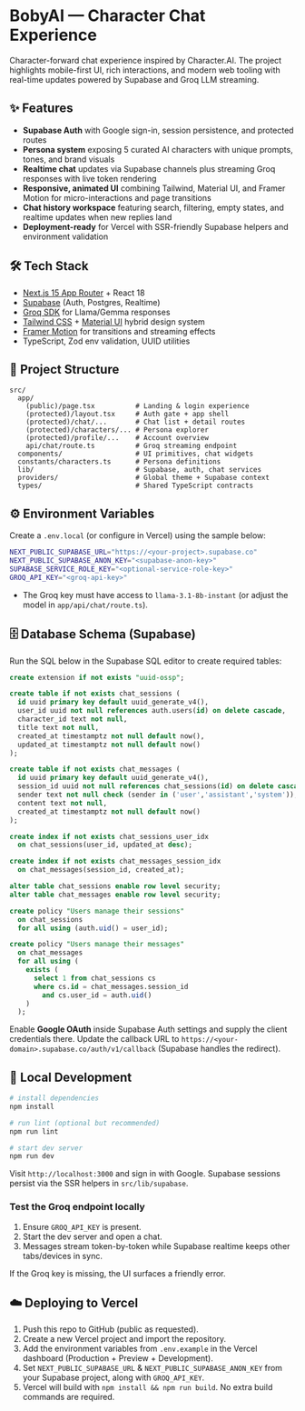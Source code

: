 # BobyAI — Character Chat Experience

Character-forward chat experience inspired by Character.AI. The project highlights mobile-first UI, rich interactions, and modern web tooling with real-time updates powered by Supabase and Groq LLM streaming.

## ✨ Features
- **Supabase Auth** with Google sign-in, session persistence, and protected routes
- **Persona system** exposing 5 curated AI characters with unique prompts, tones, and brand visuals
- **Realtime chat** updates via Supabase channels plus streaming Groq responses with live token rendering
- **Responsive, animated UI** combining Tailwind, Material UI, and Framer Motion for micro-interactions and page transitions
- **Chat history workspace** featuring search, filtering, empty states, and realtime updates when new replies land
- **Deployment-ready** for Vercel with SSR-friendly Supabase helpers and environment validation

## 🛠️ Tech Stack
- [Next.js 15 App Router](https://nextjs.org/) + React 18
- [Supabase](https://supabase.com/) (Auth, Postgres, Realtime)
- [Groq SDK](https://console.groq.com/docs/overview) for Llama/Gemma responses
- [Tailwind CSS](https://tailwindcss.com/) + [Material UI](https://mui.com/) hybrid design system
- [Framer Motion](https://www.framer.com/motion/) for transitions and streaming effects
- TypeScript, Zod env validation, UUID utilities

## 📁 Project Structure
```
src/
  app/
    (public)/page.tsx          # Landing & login experience
    (protected)/layout.tsx     # Auth gate + app shell
    (protected)/chat/...       # Chat list + detail routes
    (protected)/characters/... # Persona explorer
    (protected)/profile/...    # Account overview
    api/chat/route.ts          # Groq streaming endpoint
  components/                  # UI primitives, chat widgets
  constants/characters.ts      # Persona definitions
  lib/                         # Supabase, auth, chat services
  providers/                   # Global theme + Supabase context
  types/                       # Shared TypeScript contracts
```

## ⚙️ Environment Variables
Create a `.env.local` (or configure in Vercel) using the sample below:

```bash
NEXT_PUBLIC_SUPABASE_URL="https://<your-project>.supabase.co"
NEXT_PUBLIC_SUPABASE_ANON_KEY="<supabase-anon-key>"
SUPABASE_SERVICE_ROLE_KEY="<optional-service-role-key>"
GROQ_API_KEY="<groq-api-key>"
```

- The Groq key must have access to `llama-3.1-8b-instant` (or adjust the model in `app/api/chat/route.ts`).

## 🗄️ Database Schema (Supabase)
Run the SQL below in the Supabase SQL editor to create required tables:

```sql
create extension if not exists "uuid-ossp";

create table if not exists chat_sessions (
  id uuid primary key default uuid_generate_v4(),
  user_id uuid not null references auth.users(id) on delete cascade,
  character_id text not null,
  title text not null,
  created_at timestamptz not null default now(),
  updated_at timestamptz not null default now()
);

create table if not exists chat_messages (
  id uuid primary key default uuid_generate_v4(),
  session_id uuid not null references chat_sessions(id) on delete cascade,
  sender text not null check (sender in ('user','assistant','system')),
  content text not null,
  created_at timestamptz not null default now()
);

create index if not exists chat_sessions_user_idx
  on chat_sessions(user_id, updated_at desc);

create index if not exists chat_messages_session_idx
  on chat_messages(session_id, created_at);

alter table chat_sessions enable row level security;
alter table chat_messages enable row level security;

create policy "Users manage their sessions"
  on chat_sessions
  for all using (auth.uid() = user_id);

create policy "Users manage their messages"
  on chat_messages
  for all using (
    exists (
      select 1 from chat_sessions cs
      where cs.id = chat_messages.session_id
        and cs.user_id = auth.uid()
    )
  );
```

Enable **Google OAuth** inside Supabase Auth settings and supply the client credentials there. Update the callback URL to `https://<your-domain>.supabase.co/auth/v1/callback` (Supabase handles the redirect).

## 🚀 Local Development
```bash
# install dependencies
npm install

# run lint (optional but recommended)
npm run lint

# start dev server
npm run dev
```

Visit `http://localhost:3000` and sign in with Google. Supabase sessions persist via the SSR helpers in `src/lib/supabase`.

### Test the Groq endpoint locally
1. Ensure `GROQ_API_KEY` is present.
2. Start the dev server and open a chat.
3. Messages stream token-by-token while Supabase realtime keeps other tabs/devices in sync.

If the Groq key is missing, the UI surfaces a friendly error.

## ☁️ Deploying to Vercel
1. Push this repo to GitHub (public as requested).
2. Create a new Vercel project and import the repository.
3. Add the environment variables from `.env.example` in the Vercel dashboard (Production + Preview + Development).
4. Set `NEXT_PUBLIC_SUPABASE_URL` & `NEXT_PUBLIC_SUPABASE_ANON_KEY` from your Supabase project, along with `GROQ_API_KEY`.
5. Vercel will build with `npm install && npm run build`. No extra build commands are required.
